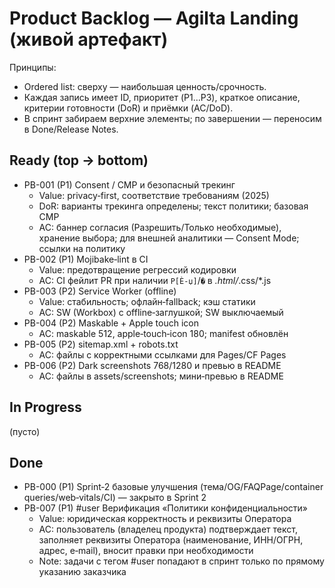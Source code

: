 ﻿# Product Backlog — Agilta Landing (живой артефакт)

Принципы:
- Ordered list: сверху — наибольшая ценность/срочность.
- Каждая запись имеет ID, приоритет (P1…P3), краткое описание, критерии готовности (DoR) и приёмки (AC/DoD).
- В спринт забираем верхние элементы; по завершении — переносим в Done/Release Notes.

## Ready (top → bottom)
- PB-001 (P1) Consent / CMP и безопасный трекинг
  - Value: privacy‑first, соответствие требованиям (2025)
  - DoR: варианты трекинга определены; текст политики; базовая CMP
  - AC: баннер согласия (Разрешить/Только необходимые), хранение выбора; для внешней аналитики — Consent Mode; ссылки на политику
- PB-002 (P1) Mojibake‑lint в CI
  - Value: предотвращение регрессий кодировки
  - AC: CI фейлит PR при наличии `Р[Ѐ-џ]`/`�` в *.html/*.css/*.js
- PB-003 (P2) Service Worker (offline)
  - Value: стабильность; офлайн‑fallback; кэш статики
  - AC: SW (Workbox) с offline‑заглушкой; SW выключаемый
- PB-004 (P2) Maskable + Apple touch icon
  - AC: maskable 512, apple‑touch‑icon 180; manifest обновлён
- PB-005 (P2) sitemap.xml + robots.txt
  - AC: файлы с корректными ссылками для Pages/CF Pages
- PB-006 (P2) Dark screenshots 768/1280 и превью в README
  - AC: файлы в assets/screenshots; мини‑превью в README

## In Progress
(пусто)

## Done
- PB-000 (P1) Sprint‑2 базовые улучшения (тема/OG/FAQPage/container queries/web‑vitals/CI) — закрыто в Sprint 2
- PB-007 (P1) #user Верификация «Политики конфиденциальности»
  - Value: юридическая корректность и реквизиты Оператора
  - AC: пользователь (владелец продукта) подтверждает текст, заполняет реквизиты Оператора (наименование, ИНН/ОГРН, адрес, e‑mail), вносит правки при необходимости
  - Note: задачи с тегом #user попадают в спринт только по прямому указанию заказчика
